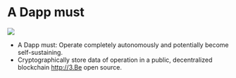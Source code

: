 # A Dapp must
![](https://pbs.twimg.com/media/Edw7QKXX0AAjj3j?format=jpg&name=medium)   
- A Dapp must: Operate completely autonomously and potentially become self-sustaining.
- Cryptographically store data of operation in a public, decentralized blockchain
http://3.Be open source.
